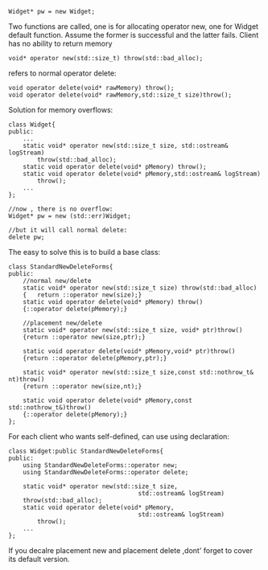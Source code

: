```
Widget* pw = new Widget;
```
Two functions are called, one is for allocating operator new, one for Widget
default function. Assume the former is successful and the latter fails. Client 
has no ability to return memory
```
void* operator new(std::size_t) throw(std::bad_alloc);
```
refers to normal operator delete:
```
void operator delete(void* rawMemory) throw();
void operator delete(void* rawMemory,std::size_t size)throw();
```
Solution for memory overflows:
```
class Widget{
public:
	...
	static void* operator new(std::size_t size, std::ostream& logStream)
		throw(std::bad_alloc);
	static void operator delete(void* pMemory) throw();
	static void operator delete(void* pMemory,std::ostream& logStream)
		throw();
	...
};

//now , there is no overflow:
Widget* pw = new (std::err)Widget;

//but it will call normal delete:
delete pw;
```
The easy to solve this is to build a base class:
```
class StandardNewDeleteForms{
public:
	//normal new/delete
	static void* operator new(std::size_t size) throw(std::bad_alloc)
	{	return ::operator new(size);}
	static void operator delete(void* pMemory) throw()
	{::operator delete(pMemory);}
	
	//placement new/delete
	static void* operator new(std::size_t size, void* ptr)throw()
	{return ::operator new(size,ptr);}
	
	static void operator delete(void* pMemory,void* ptr)throw()
	{return ::operator delete(pMemory,ptr);}
	
	static void* operator new(std::size_t size,const std::nothrow_t& nt)throw()
	{return ::operator new(size,nt);}
	
	static void operator delete(void* pMemory,const std::nothrow_t&)throw()
	{::operator delete(pMemory);}
};
```
For each client who wants self-defined, can use using declaration:
```
class Widget:public StandardNewDeleteForms{
public:
	using StandardNewDeleteForms::operator new;
	using StandardNewDeleteForms::operator delete;
	
	static void* operator new(std::size_t size,
									std::ostream& logStream)
	throw(std::bad_alloc);
	static void operator delete(void* pMemory,
									std::ostream& logStream)
		throw();
	...
};
```
If you decalre placement new and placement delete ,dont' forget to cover
its default version.